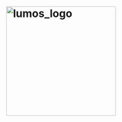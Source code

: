 # <img width="291" alt="lumos_logo" src="https://user-images.githubusercontent.com/31547303/135665320-50f1fd46-796e-4c9f-ba09-8e4ea8046145.png">

